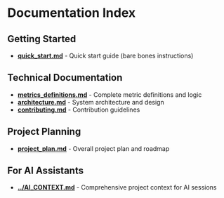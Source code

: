 # Documentation Index

## Getting Started
- **[quick_start.md](quick_start.md)** - Quick start guide (bare bones instructions)

## Technical Documentation
- **[metrics_definitions.md](metrics_definitions.md)** - Complete metric definitions and logic
- **[architecture.md](architecture.md)** - System architecture and design
- **[contributing.md](contributing.md)** - Contribution guidelines

## Project Planning
- **[project_plan.md](project_plan.md)** - Overall project plan and roadmap

## For AI Assistants
- **[../AI_CONTEXT.md](../AI_CONTEXT.md)** - Comprehensive project context for AI sessions
